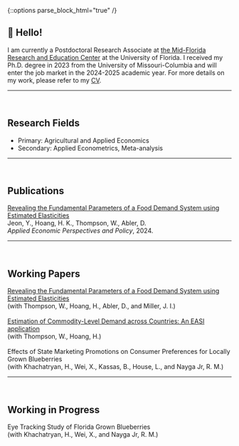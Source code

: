 {::options parse_block_html="true" /}

## 👏 Hello!

I am currently a Postdoctoral Research Associate at <a href="https://mrec.ifas.ufl.edu/"> the Mid-Florida Research and Education Center</a> at the University of Florida. 
I received my Ph.D. degree in 2023 from the University of Missouri-Columbia and will enter the job market in the 2024-2025 academic year. For more details on my work, please refer to my 
<a href="https://drive.google.com/file/d/1xm8eFO7rykp8yycjWC8pudH7pnZOGy2f/view?usp=drive_link"> CV</a>.
<br>

-----
<br>

## Research Fields
* Primary: Agricultural and Applied Economics
* Secondary: Applied Econometrics, Meta-analysis

-----
<br>

## Publications

<a href="https://drive.google.com/file/d/1jpgofo1NTyC8amocsRHhU1Am9mWPzgsY/view?usp=drive_link">
Revealing the Fundamental Parameters of a Food Demand System using Estimated Elasticities</a><br>
Jeon, Y., Hoang, H. K., Thompson, W., Abler, D.<br>
<i> Applied Economic Perspectives and Policy</i>, 2024.

-----
<br>

## Working Papers

<a href="https://drive.google.com/file/d/1jpgofo1NTyC8amocsRHhU1Am9mWPzgsY/view?usp=drive_link">
Revealing the Fundamental Parameters of a Food Demand System using Estimated Elasticities</a><br>
(with Thompson, W., Hoang, H., Abler, D., and Miller, J. I.)<br>
<br>
<a href="https://drive.google.com/file/d/1mKpyqYuruQHTwfo6XwBXvFTxge9pdjEW/view?usp=drive_link">
Estimation of Commodity-Level Demand across Countries: An EASI application</a><br>
(with Thompson, W., Hoang, H.)<br>
<br>
Effects of State Marketing Promotions on Consumer Preferences for Locally Grown Blueberries</a><br>
(with Khachatryan, H., Wei, X., Kassas, B., House, L., and Nayga Jr, R. M.)

-----
<br>

## Working in Progress

Eye Tracking Study of Florida Grown Blueberries </a><br>
(with Khachatryan, H., Wei, X., and Nayga Jr, R. M.)



